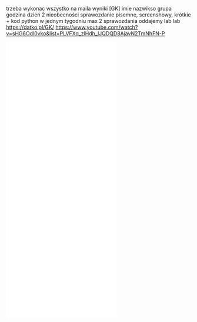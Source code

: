 trzeba wykonac wszystko
na maila wyniki \[GK\] imie nazwikso grupa godzina dzień
2 nieobecności 
sprawozdanie pisemne, screenshowy, krótkie + kod
python
w jednym tygodniu max 2 sprawozdania oddajemy
lab lab
https://datko.pl/GK/
https://www.youtube.com/watch?v=sHG6Odl0vko&list=PLVFXq_zlHdh_lJQDQD8AjavN2TmNhFN-P

![](Notatki/Semestr%205/Grafika%20komputerowa%20i%20komunikacja%20człowiek-komputer/Labolatoria/Labolatorium%201/zad1.py)
![](Notatki/Semestr%205/Grafika%20komputerowa%20i%20komunikacja%20człowiek-komputer/Labolatoria/Labolatorium%201/zad2.py)
![](Notatki/Semestr%205/Grafika%20komputerowa%20i%20komunikacja%20człowiek-komputer/Labolatoria/Labolatorium%201/zad3.py)
![](Notatki/Semestr%205/Grafika%20komputerowa%20i%20komunikacja%20człowiek-komputer/Labolatoria/Labolatorium%201/zad4.py)
![](Notatki/Semestr%205/Grafika%20komputerowa%20i%20komunikacja%20człowiek-komputer/Labolatoria/Labolatorium%201/zad5.py)

